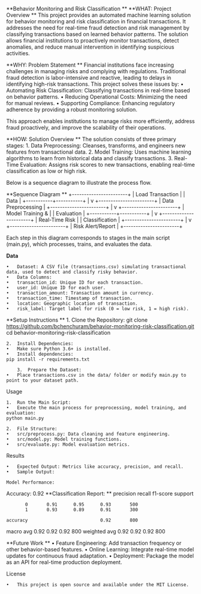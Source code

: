 **Behavior Monitoring and Risk Classification
**
**WHAT: Project Overview
**
This project provides an automated machine learning solution for behavior monitoring and risk classification in financial transactions. It addresses the need for real-time fraud detection and risk management by classifying transactions based on learned behavior patterns. The solution allows financial institutions to proactively monitor transactions, detect anomalies, and reduce manual intervention in identifying suspicious activities.

**WHY: Problem Statement
**
Financial institutions face increasing challenges in managing risks and complying with regulations. Traditional fraud detection is labor-intensive and reactive, leading to delays in identifying high-risk transactions. This project solves these issues by:
	•	Automating Risk Classification: Classifying transactions in real-time based on behavior patterns.
	•	Reducing Operational Costs: Minimizing the need for manual reviews.
	•	Supporting Compliance: Enhancing regulatory adherence by providing a robust monitoring solution.

This approach enables institutions to manage risks more efficiently, address fraud proactively, and improve the scalability of their operations.

**HOW: Solution Overview
**
The solution consists of three primary stages:
	1.	Data Preprocessing: Cleanses, transforms, and engineers new features from transactional data.
	2.	Model Training: Uses machine learning algorithms to learn from historical data and classify transactions.
	3.	Real-Time Evaluation: Assigns risk scores to new transactions, enabling real-time classification as low or high risk.

Below is a sequence diagram to illustrate the process flow.

**Sequence Diagram
**
              +-----------------------+
              |   Load Transaction    |
              |       Data            |
              +-----------+-----------+
                          |
                          v
              +-----------------------+
              |   Data Preprocessing  |
              +-----------------------+
                          |
                          v
              +-----------------------+
              |  Model Training &     |
              |      Evaluation       |
              +-----------+-----------+
                          |
                          v
              +-----------------------+
              | Real-Time Risk        |
              |  Classification       |
              +-----------------------+
                          |
                          v
              +-----------------------+
              |  Risk Alert/Report    |
              +-----------------------+

Each step in this diagram corresponds to stages in the main script (main.py), which processes, trains, and evaluates the data.

**Data**

	•	Dataset: A CSV file (transactions.csv) simulating transactional data, used to detect and classify risky behavior.
	•	Data Columns:
	•	transaction_id: Unique ID for each transaction.
	•	user_id: Unique ID for each user.
	•	transaction_amount: Transaction amount in currency.
	•	transaction_time: Timestamp of transaction.
	•	location: Geographic location of transaction.
	•	risk_label: Target label for risk (0 = low risk, 1 = high risk).


**Setup Instructions
**
	1.	Clone the Repository:
    git clone https://github.com/bchenchuram/behavior-monitoring-risk-classification.git
    cd behavior-monitoring-risk-classification

	2.	Install Dependencies:
	•	Make sure Python 3.6+ is installed.
	•	Install dependencies:
    pip install -r requirements.txt

    	3.	Prepare the Dataset:
	•	Place transactions.csv in the data/ folder or modify main.py to point to your dataset path.

Usage

	1.	Run the Main Script:
	•	Execute the main process for preprocessing, model training, and evaluation:
    python main.py

    2.	File Structure:
	•	src/preprocess.py: Data cleaning and feature engineering.
	•	src/model.py: Model training functions.
	•	src/evaluate.py: Model evaluation metrics.

Results

	•	Expected Output: Metrics like accuracy, precision, and recall.
	•	Sample Output:

    Model Performance:
Accuracy: 0.92
**Classification Report:
**              precision    recall  f1-score   support

           0       0.91      0.95      0.93       500
           1       0.93      0.89      0.91       300

    accuracy                           0.92       800
   macro avg       0.92      0.92      0.92       800
weighted avg       0.92      0.92      0.92       800

**Future Work
**
	•	Feature Engineering: Add transaction frequency or other behavior-based features.
	•	Online Learning: Integrate real-time model updates for continuous fraud adaptation.
	•	Deployment: Package the model as an API for real-time production deployment.

License

	•	This project is open source and available under the MIT License.
